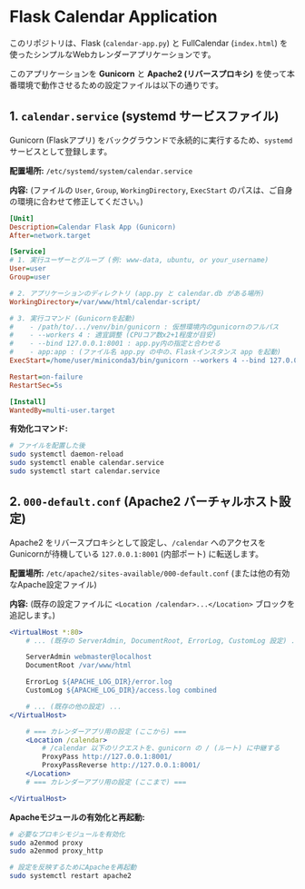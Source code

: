 # Flask Calendar Application

このリポジトリは、Flask (`calendar-app.py`) と FullCalendar (`index.html`) を使ったシンプルなWebカレンダーアプリケーションです。

このアプリケーションを **Gunicorn** と **Apache2 (リバースプロキシ)** を使って本番環境で動作させるための設定ファイルは以下の通りです。

## 1\. `calendar.service` (systemd サービスファイル)

Gunicorn (Flaskアプリ) をバックグラウンドで永続的に実行するため、`systemd` サービスとして登録します。

**配置場所:** `/etc/systemd/system/calendar.service`

**内容:**
(ファイルの `User`, `Group`, `WorkingDirectory`, `ExecStart` のパスは、ご自身の環境に合わせて修正してください。)

```ini
[Unit]
Description=Calendar Flask App (Gunicorn)
After=network.target

[Service]
# 1. 実行ユーザーとグループ (例: www-data, ubuntu, or your_username)
User=user
Group=user

# 2. アプリケーションのディレクトリ (app.py と calendar.db がある場所)
WorkingDirectory=/var/www/html/calendar-script/

# 3. 実行コマンド (Gunicornを起動)
#    - /path/to/.../venv/bin/gunicorn : 仮想環境内のgunicornのフルパス
#    - --workers 4 : 適宜調整 (CPUコア数x2+1程度が目安)
#    - --bind 127.0.0.1:8001 : app.py内の指定と合わせる
#    - app:app : (ファイル名 app.py の中の、Flaskインスタンス app を起動)
ExecStart=/home/user/miniconda3/bin/gunicorn --workers 4 --bind 127.0.0.1:8001 calendar-app:app

Restart=on-failure
RestartSec=5s

[Install]
WantedBy=multi-user.target
```

**有効化コマンド:**

```bash
# ファイルを配置した後
sudo systemctl daemon-reload
sudo systemctl enable calendar.service
sudo systemctl start calendar.service
```

## 2\. `000-default.conf` (Apache2 バーチャルホスト設定)

Apache2 をリバースプロキシとして設定し、`/calendar` へのアクセスをGunicornが待機している `127.0.0.1:8001` (内部ポート) に転送します。

**配置場所:** `/etc/apache2/sites-available/000-default.conf` (または他の有効なApache設定ファイル)

**内容:**
(既存の設定ファイルに `<Location /calendar>...</Location>` ブロックを追記します。)

```apache
<VirtualHost *:80>
	# ... (既存の ServerAdmin, DocumentRoot, ErrorLog, CustomLog 設定) ...

	ServerAdmin webmaster@localhost
	DocumentRoot /var/www/html

	ErrorLog ${APACHE_LOG_DIR}/error.log
	CustomLog ${APACHE_LOG_DIR}/access.log combined

	# ... (既存の他の設定) ...
</VirtualHost>

    # === カレンダーアプリ用の設定 (ここから) ===
    <Location /calendar>
        # /calendar 以下のリクエストを、gunicorn の / (ルート) に中継する
        ProxyPass http://127.0.0.1:8001/
        ProxyPassReverse http://127.0.0.1:8001/
    </Location>
    # === カレンダーアプリ用の設定 (ここまで) ===

</VirtualHost>
```

**Apacheモジュールの有効化と再起動:**

```bash
# 必要なプロキシモジュールを有効化
sudo a2enmod proxy
sudo a2enmod proxy_http

# 設定を反映するためにApacheを再起動
sudo systemctl restart apache2
```
